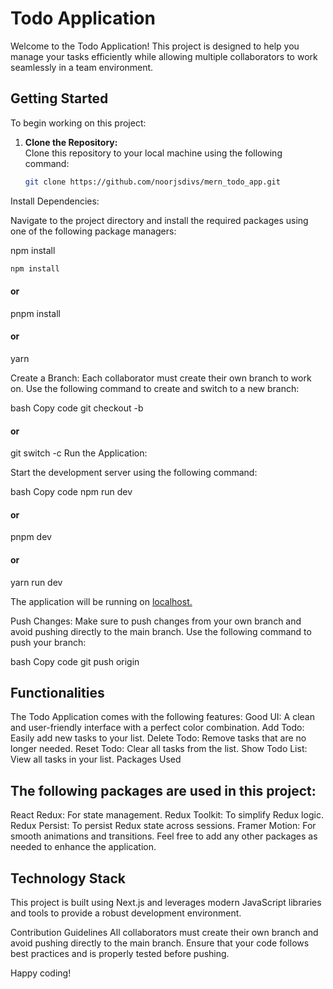 # Todo Application

Welcome to the Todo Application! This project is designed to help you manage your tasks efficiently while allowing multiple collaborators to work seamlessly in a team environment.

## Getting Started

To begin working on this project:

1. **Clone the Repository:**  
   Clone this repository to your local machine using the following command:

   ```bash
   git clone https://github.com/noorjsdivs/mern_todo_app.git
Install Dependencies:

Navigate to the project directory and install the required packages using one of the following package managers:

npm install
   ```bash
   npm install
```
#### or
pnpm install
#### or
yarn

Create a Branch:
Each collaborator must create their own branch to work on. Use the following command to create and switch to a new branch:

bash
Copy code
git checkout -b <your-branch-name>
#### or
git switch -c <your-branch-name>
Run the Application:

Start the development server using the following command:

bash
Copy code
npm run dev
#### or
pnpm dev
#### or
yarn run dev

The application will be running on [localhost.](http://localhost:3000/)

Push Changes:
Make sure to push changes from your own branch and avoid pushing directly to the main branch. Use the following command to push your branch:

bash
Copy code
git push origin <your-branch-name>

## Functionalities
The Todo Application comes with the following features:
Good UI: A clean and user-friendly interface with a perfect color combination.
Add Todo: Easily add new tasks to your list.
Delete Todo: Remove tasks that are no longer needed.
Reset Todo: Clear all tasks from the list.
Show Todo List: View all tasks in your list.
Packages Used

## The following packages are used in this project:
React Redux: For state management.
Redux Toolkit: To simplify Redux logic.
Redux Persist: To persist Redux state across sessions.
Framer Motion: For smooth animations and transitions.
Feel free to add any other packages as needed to enhance the application.

## Technology Stack
This project is built using Next.js and leverages modern JavaScript libraries and tools to provide a robust development environment.

Contribution Guidelines
All collaborators must create their own branch and avoid pushing directly to the main branch. Ensure that your code follows best practices and is properly tested before pushing.

Happy coding!
